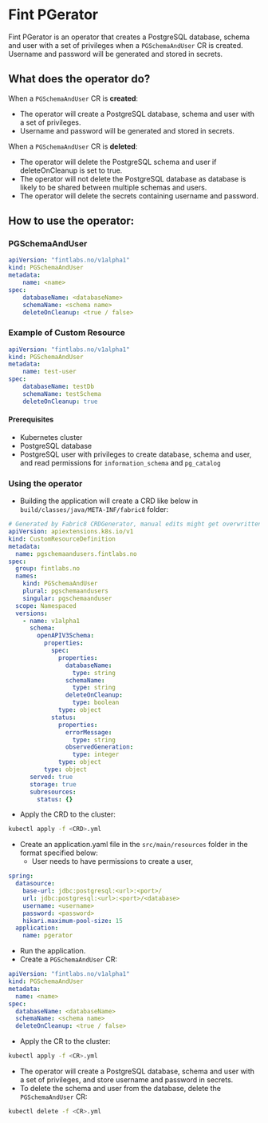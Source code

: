 # Fint PGerator

Fint PGerator is an operator that creates a PostgreSQL database, schema and user with a set of privileges when a `PGSchemaAndUser` CR is created. Username and password will be generated and stored in secrets. 

## What does the operator do?

When a `PGSchemaAndUser` CR is **created**:
 * The operator will create a PostgreSQL database, schema and user with a set of privileges. 
 * Username and password will be generated and stored in secrets.

When a `PGSchemaAndUser` CR is **deleted**:
 * The operator will delete the PostgreSQL schema and user if deleteOnCleanup is set to true.
 * The operator will not delete the PostgreSQL database as database is likely to be shared between multiple schemas and users.
 * The operator will delete the secrets containing username and password.

## How to use the operator:

### PGSchemaAndUser
```yaml
apiVersion: "fintlabs.no/v1alpha1"
kind: PGSchemaAndUser
metadata:
    name: <name>
spec:
    databaseName: <databaseName>
    schemaName: <schema name>
    deleteOnCleanup: <true / false>
```

### Example of Custom Resource

```yaml
apiVersion: "fintlabs.no/v1alpha1"
kind: PGSchemaAndUser
metadata:
    name: test-user
spec:
    databaseName: testDb
    schemaName: testSchema
    deleteOnCleanup: true
```

#### Prerequisites
 * Kubernetes cluster
 * PostgreSQL database
 * PostgreSQL user with privileges to create database, schema and user, and read permissions for `information_schema` and `pg_catalog`

### Using the operator

* Building the application will create a CRD like below in `build/classes/java/META-INF/fabric8` folder:
```yaml
# Generated by Fabric8 CRDGenerator, manual edits might get overwritten!
apiVersion: apiextensions.k8s.io/v1
kind: CustomResourceDefinition
metadata:
  name: pgschemaandusers.fintlabs.no
spec:
  group: fintlabs.no
  names:
    kind: PGSchemaAndUser
    plural: pgschemaandusers
    singular: pgschemaanduser
  scope: Namespaced
  versions:
    - name: v1alpha1
      schema:
        openAPIV3Schema:
          properties:
            spec:
              properties:
                databaseName:
                  type: string
                schemaName:
                  type: string
                deleteOnCleanup:
                  type: boolean
              type: object
            status:
              properties:
                errorMessage:
                  type: string
                observedGeneration:
                  type: integer
              type: object
          type: object
      served: true
      storage: true
      subresources:
        status: {}
```

* Apply the CRD to the cluster:
```bash
kubectl apply -f <CRD>.yml
```
* Create an application.yaml file in the `src/main/resources` folder in the format specified below:
  * User needs to have permissions to create a user, 
```yaml
spring:
  datasource:
    base-url: jdbc:postgresql:<url>:<port>/
    url: jdbc:postgresql:<url>:<port>/<database>
    username: <username>
    password: <password>
    hikari.maximum-pool-size: 15
  application:
    name: pgerator
```
* Run the application.
* Create a `PGSchemaAndUser` CR: 
```yaml
apiVersion: "fintlabs.no/v1alpha1"
kind: PGSchemaAndUser
metadata:
  name: <name>
spec:
  databaseName: <databaseName>
  schemaName: <schema name>
  deleteOnCleanup: <true / false>
```
* Apply the CR to the cluster:
```bash
kubectl apply -f <CR>.yml
```
* The operator will create a PostgreSQL database, schema and user with a set of privileges, and store username and password in secrets.
* To delete the schema and user from the database, delete the `PGSchemaAndUser` CR:
```bash
kubectl delete -f <CR>.yml
```
